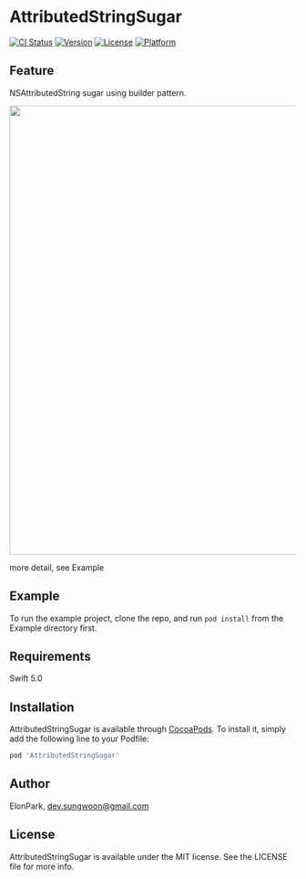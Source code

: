 # AttributedStringSugar

[![CI Status](https://img.shields.io/travis/ElonPark/AttributedStringSugar.svg?style=flat)](https://travis-ci.org/ElonPark/AttributedStringSugar)
[![Version](https://img.shields.io/cocoapods/v/AttributedStringSugar.svg?style=flat)](https://cocoapods.org/pods/AttributedStringSugar)
[![License](https://img.shields.io/cocoapods/l/AttributedStringSugar.svg?style=flat)](https://cocoapods.org/pods/AttributedStringSugar)
[![Platform](https://img.shields.io/cocoapods/p/AttributedStringSugar.svg?style=flat)](https://cocoapods.org/pods/AttributedStringSugar)

## Feature

NSAttributedString sugar using builder pattern.

<p>
<img src="https://user-images.githubusercontent.com/13270453/77228119-7348bf00-6bc8-11ea-95c4-06c624ff8ca3.png" alt="" width="1007" height="787" border="0" />
</p>

more detail, see Example

## Example

To run the example project, clone the repo, and run `pod install` from the Example directory first.

## Requirements
Swift 5.0

## Installation

AttributedStringSugar is available through [CocoaPods](https://cocoapods.org). To install
it, simply add the following line to your Podfile:

```ruby
pod 'AttributedStringSugar'
```

## Author

ElonPark, dev.sungwoon@gmail.com

## License

AttributedStringSugar is available under the MIT license. See the LICENSE file for more info.
